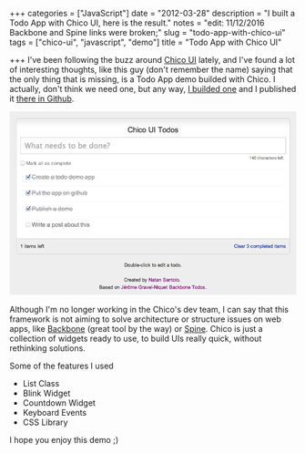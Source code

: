 +++
categories = ["JavaScript"]
date = "2012-03-28"
description = "I built a Todo App with Chico UI, here is the result."
notes = "edit: 11/12/2016 Backbone and Spine links were broken;"
slug = "todo-app-with-chico-ui"
tags = ["chico-ui", "javascript", "demo"]
title = "Todo App with Chico UI"

+++
I've been following the buzz around [Chico UI](http://www.chico-ui.com.ar) lately, and I've found a lot of interesting thoughts, like this guy (don't remember the name) saying that the only thing that is missing, is a Todo App demo builded with Chico. I actually, don't think we need one, but any way, [I builded one](http://natos.github.com/chicoui-todo) and I published it [there in Github](https://github.com/natos/chicoui-todo).

[![Todo Screenshot](/assets/images/todo-app-with-chico-ui/screenshot.png)](http://natos.github.com/chicoui-todo)

Although I'm no longer working in the Chico's dev team, I can say that this framework is not aiming to solve architecture or structure issues on web apps, like [Backbone](http://backbonejs.org/) (great tool by the way) or [Spine](http://spine.github.io/). Chico is just a collection of widgets ready to use, to build UIs really quick, without rethinking solutions.

Some of the features I used
- List Class
- Blink Widget
- Countdown Widget
- Keyboard Events
- CSS Library

I hope you enjoy this demo ;)